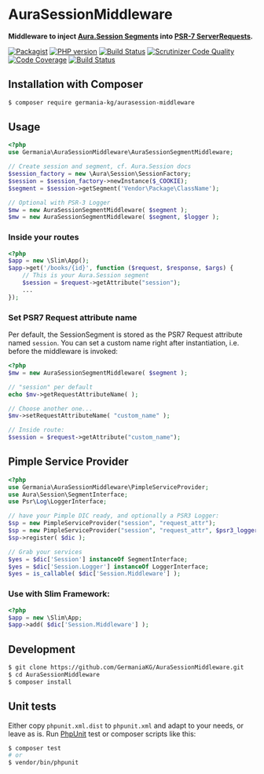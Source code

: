 # AuraSessionMiddleware

**Middleware to inject [Aura.Session Segments](https://github.com/auraphp/Aura.Session) into [PSR-7 ServerRequests](http://www.php-fig.org/psr/psr-7/#3-2-psr-http-message-requestinterface).**

[![Packagist](https://img.shields.io/packagist/v/germania-kg/aurasession-middleware.svg?style=flat)](https://packagist.org/packages/germania-kg/aurasession-middleware)
[![PHP version](https://img.shields.io/packagist/php-v/germania-kg/aurasession-middleware.svg)](https://packagist.org/packages/germania-kg/aurasession-middleware)
[![Build Status](https://img.shields.io/travis/GermaniaKG/AuraSessionMiddleware.svg?label=Travis%20CI)](https://travis-ci.org/GermaniaKG/AuraSessionMiddleware)
[![Scrutinizer Code Quality](https://scrutinizer-ci.com/g/GermaniaKG/AuraSessionMiddleware/badges/quality-score.png?b=master)](https://scrutinizer-ci.com/g/GermaniaKG/AuraSessionMiddleware/?branch=master)
[![Code Coverage](https://scrutinizer-ci.com/g/GermaniaKG/AuraSessionMiddleware/badges/coverage.png?b=master)](https://scrutinizer-ci.com/g/GermaniaKG/AuraSessionMiddleware/?branch=master)
[![Build Status](https://scrutinizer-ci.com/g/GermaniaKG/AuraSessionMiddleware/badges/build.png?b=master)](https://scrutinizer-ci.com/g/GermaniaKG/AuraSessionMiddleware/build-status/master)


## Installation with Composer

```bash
$ composer require germania-kg/aurasession-middleware
```

## Usage

```php
<?php
use Germania\AuraSessionMiddleware\AuraSessionSegmentMiddleware;

// Create session and segment, cf. Aura.Session docs
$session_factory = new \Aura\Session\SessionFactory;
$session = $session_factory->newInstance($_COOKIE);
$segment = $session->getSegment('Vendor\Package\ClassName');

// Optional with PSR-3 Logger
$mw = new AuraSessionSegmentMiddleware( $segment );
$mw = new AuraSessionSegmentMiddleware( $segment, $logger );
```


### Inside your routes
```php
<?php
$app = new \Slim\App();
$app->get('/books/{id}', function ($request, $response, $args) {
	// This is your Aura.Session segment
    $session = $request->getAttribute("session");
	...    
});
```

### Set PSR7 Request attribute name

Per default, the SessionSegment is stored as the PSR7 Request attribute named `session`.
You can set a custom name right after instantiation, i.e. before the middleware is invoked:

```php
<?php
$mw = new AuraSessionSegmentMiddleware( $segment );

// "session" per default
echo $mv->getRequestAttributeName( );

// Choose another one...
$mv->setRequestAttributeName( "custom_name" );

// Inside route:
$session = $request->getAttribute("custom_name");
```


## Pimple Service Provider

```php
<?php
use Germania\AuraSessionMiddleware\PimpleServiceProvider;
use Aura\Session\SegmentInterface;
use Psr\Log\LoggerInterface;

// have your Pimple DIC ready, and optionally a PSR3 Logger:
$sp = new PimpleServiceProvider("session", "request_attr");
$sp = new PimpleServiceProvider("session", "request_attr", $psr3_logger);
$sp->register( $dic );

// Grab your services
$yes = $dic['Session'] instanceOf SegmentInterface;
$yes = $dic['Session.Logger'] instanceOf LoggerInterface;
$yes = is_callable( $dic['Session.Middleware'] );
```

### Use with Slim Framework:

```php
<?php
$app = new \Slim\App;
$app->add( $dic['Session.Middleware'] );
```



## Development

```bash
$ git clone https://github.com/GermaniaKG/AuraSessionMiddleware.git
$ cd AuraSessionMiddleware
$ composer install
```

## Unit tests

Either copy `phpunit.xml.dist` to `phpunit.xml` and adapt to your needs, or leave as is. Run [PhpUnit](https://phpunit.de/) test or composer scripts like this:

```bash
$ composer test
# or
$ vendor/bin/phpunit
```
